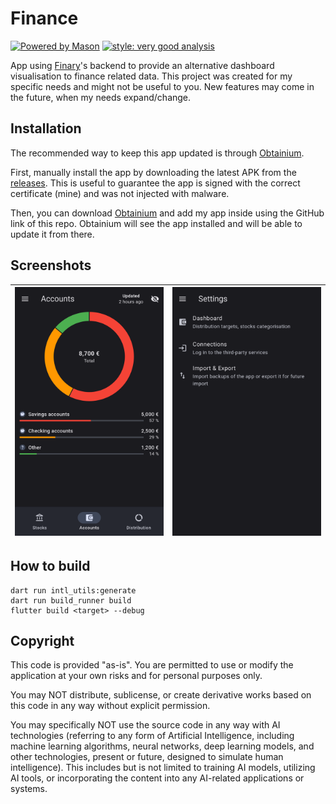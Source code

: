 # Finance

[![Powered by Mason](https://img.shields.io/endpoint?url=https%3A%2F%2Ftinyurl.com%2Fmason-badge)](https://github.com/felangel/mason)
[![style: very good analysis](https://img.shields.io/badge/style-very_good_analysis-B22C89.svg)](https://pub.dev/packages/very_good_analysis)

App using [Finary](https://finary.com/)'s backend to provide an alternative dashboard visualisation to finance related data. This project was created for my specific needs and might not be useful to you.
New features may come in the future, when my needs expand/change.

## Installation

The recommended way to keep this app updated is through [Obtainium](https://github.com/ImranR98/Obtainium). 

First, manually install the app by downloading the latest APK from the [releases](https://github.com/V4ldum/finance/releases). This is useful to guarantee the app is signed with the correct certificate (mine) and was not injected with malware.

Then, you can download [Obtainium](https://github.com/ImranR98/Obtainium) and add my app inside using the GitHub link of this repo. Obtainium will see the app installed and will be able to update it from there.

## Screenshots

| <img src="./misc/screenshots/dashboard.png" alt="Dashboard Page" /> | <img src="./misc/screenshots/settings.png" alt="Settings Page" /> |
|---------------------------------------------------------------------|-------------------------------------------------------------------| 

## How to build

```
dart run intl_utils:generate
dart run build_runner build
flutter build <target> --debug
```

## Copyright

This code is provided "as-is". You are permitted to use or modify the application at your own risks and for personal purposes only.

You may NOT distribute, sublicense, or create derivative works based on this code in any way without explicit permission.

You may specifically NOT use the source code in any way with AI technologies (referring to any form of Artificial Intelligence, including machine learning algorithms, neural networks, deep learning models, and other technologies, present or future, designed to simulate human intelligence). This includes but is not limited to training AI models, utilizing AI tools, or incorporating the content into any AI-related applications or systems.
